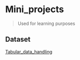 # Mini_projects 
> Used for learning purposes
## Dataset
[Tabular_data_handling](https://raw.githubusercontent.com/justmarkham/scikit-learn-videos/master/data/Advertising.csv)
